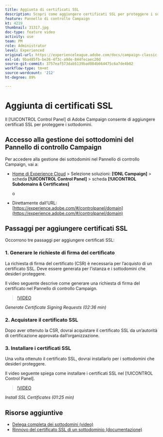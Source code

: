 ```yaml
---
title: Aggiunta di certificati SSL
description: Scopri come aggiungere certificati SSL per proteggere i sottodomini.
feature: Pannello di controllo Campaign
kt: 4219
thumbnail: 31317.jpg
doc-type: feature video
activity: use
team: PM
role: Administrator
level: Experienced
original-url: https://experienceleague.adobe.com/docs/campaign-classic-learn/tutorials/administrating/control-panel-acc/adding-ssl-certificates.html
exl-id: 9ba485fb-be26-4f3c-a9de-844fecaec20d
source-git-commit: 3757eaf573dab5139bad084b664475c6a7de4b02
workflow-type: tm+mt
source-wordcount: '212'
ht-degree: 89%

---
```


# Aggiunta di certificati SSL

 Il [!UICONTROL Control Panel] di Adobe Campaign consente di aggiungere certificati SSL per proteggere i sottodomini.

## Accesso alla gestione dei sottodomini del Pannello di controllo Campaign

Per accedere alla gestione dei sottodomini nel Pannello di controllo Campaign, vai a:

* [Home di Experience Cloud](https://experience.adobe.com/#/home) > Selezione soluzioni: **[!DNL Campaign]** > scheda **[!UICONTROL Control Panel]** > scheda **[!UICONTROL Subdomains & Certificates]**

   o
* Direttamente dall’URL: [https://experience.adobe.com/#/controlpanel/domain](https://experience.adobe.com/#/controlpanel/domain)

## Passaggi per aggiungere certificati SSL

Occorrono tre passaggi per aggiungere certificati SSL:

### 1. Generare le richieste di firma del certificato

La richiesta di firma del certificato (CSR) è necessaria per l’acquisto di un certificato SSL. Deve essere generata per l’istanza e i sottodomini che desideri proteggere.

Il video seguente descrive come generare una richiesta di firma del certificato nel Pannello di controllo Campaign.

>[!VIDEO](https://video.tv.adobe.com/v/31317?quality=12)

*Generate Certificate Signing Requests (02:36 min)*

### 2. Acquistare il certificato SSL

Dopo aver ottenuto la CSR, dovrai acquistare il certificato SSL da un’autorità di certificazione approvata dall’organizzazione.

### 3. Installare i certificati SSL

Una volta ottenuto il certificato SSL, dovrai installarlo per i sottodomini che desideri proteggere.

Il video seguente spiega come installare i certificati SSL nel [!UICONTROL Control Panel].

>[!VIDEO](https://video.tv.adobe.com/v/31166?quality=12)

*Install SSL Certificates (01:25 min)*

## Risorse aggiuntive

* [Delega completa dei sottodomini (video)](./subdomain-delegation.md)
* [Rinnovo del certificato SSL di un sottodominio (documentazione)](https://experienceleague.adobe.com/docs/control-panel/using/subdomains-and-certificates/renewing-subdomain-certificate.html)